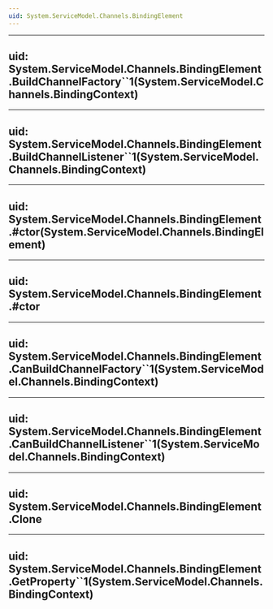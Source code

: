 ```yaml
---
uid: System.ServiceModel.Channels.BindingElement
---
```


---
uid: System.ServiceModel.Channels.BindingElement.BuildChannelFactory``1(System.ServiceModel.Channels.BindingContext)
---

---
uid: System.ServiceModel.Channels.BindingElement.BuildChannelListener``1(System.ServiceModel.Channels.BindingContext)
---

---
uid: System.ServiceModel.Channels.BindingElement.#ctor(System.ServiceModel.Channels.BindingElement)
---

---
uid: System.ServiceModel.Channels.BindingElement.#ctor
---

---
uid: System.ServiceModel.Channels.BindingElement.CanBuildChannelFactory``1(System.ServiceModel.Channels.BindingContext)
---

---
uid: System.ServiceModel.Channels.BindingElement.CanBuildChannelListener``1(System.ServiceModel.Channels.BindingContext)
---

---
uid: System.ServiceModel.Channels.BindingElement.Clone
---

---
uid: System.ServiceModel.Channels.BindingElement.GetProperty``1(System.ServiceModel.Channels.BindingContext)
---
